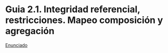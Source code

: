 # Guia 2.1. Integridad referencial, restricciones. Mapeo composición y agregación

[Enunciado](https://docs.google.com/document/d/12QhaWISvxIoM3mXqi6126vZ2lW1Vozb0/preview)
